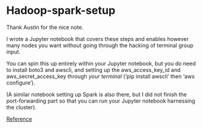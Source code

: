 # Hadoop-spark-setup

Thank Austin for the nice note. 

I wrote a Jupyter notebook that covers these steps and enables however many nodes you want without going through 
the hacking of terminal group input.

You can spin this up entirely within your Jupyter notebook, but you do need to install boto3 and awscli, and setting up the aws_access_key_id and aws_secret_access_key through *your terminal* (‘pip install awscli’ then ‘aws configure’). 

(A similar notebook setting up Spark is also there, but I did not finish the port-forwarding part so that you can run your Jupyter notebook harnessing the cluster).

[Reference](https://medium.com/@dapingdu/thank-austin-for-the-nice-note-1c8c48f157e5)
